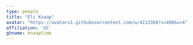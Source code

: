 ```yaml
---
type: people
title: "Eli Knaap"
avatar: "https://avatars1.githubusercontent.com/u/4213368?s=400&v=4"
affiliation: 'UC'
ghname: knaaptime
---
```


